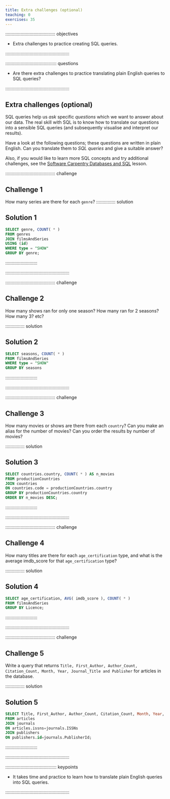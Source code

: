 ```yaml
---
title: Extra challenges (optional)
teaching: 0
exercises: 35
---
```


::::::::::::::::::::::::::::::::::::::: objectives

- Extra challenges to practice creating SQL queries.

::::::::::::::::::::::::::::::::::::::::::::::::::

:::::::::::::::::::::::::::::::::::::::: questions

- Are there extra challenges to practice translating plain English queries to SQL queries?

::::::::::::::::::::::::::::::::::::::::::::::::::

## Extra challenges (optional)

SQL queries help us *ask* specific *questions* which we want to answer about our data. The real skill with SQL is to know how to translate our questions into a sensible SQL queries (and subsequently visualise and interpret our results).

Have a look at the following questions; these questions are written in plain English. Can you translate them to *SQL queries* and give a suitable answer?

Also, if you would like to learn more SQL concepts and try additional challenges, see the [Software Carpentry Databases and SQL](https://swcarpentry.github.io/sql-novice-survey/) lesson.

:::::::::::::::::::::::::::::::::::::::  challenge

## Challenge 1

How many series  are there for each `genre`? 
:::::::::::::::  solution

## Solution 1

```sql
SELECT genre, COUNT( * )
FROM genres
JOIN filmsAndSeries
USING (id)
WHERE type = "SHOW"
GROUP BY genre;
```

:::::::::::::::::::::::::

::::::::::::::::::::::::::::::::::::::::::::::::::

:::::::::::::::::::::::::::::::::::::::  challenge

## Challenge 2

How many shows ran for only one season? How many ran for 2 seasons? How many 3? etc?

:::::::::::::::  solution

## Solution 2

```sql
SELECT seasons, COUNT( * )
FROM filmsAndSeries
WHERE type = "SHOW"
GROUP BY seasons

```

:::::::::::::::::::::::::

::::::::::::::::::::::::::::::::::::::::::::::::::

:::::::::::::::::::::::::::::::::::::::  challenge

## Challenge 3

How many movies or shows are there from each `country`? Can you make an alias for the number of movies? Can you order the results by number of movies?

:::::::::::::::  solution

## Solution 3

```sql
SELECT countries.country, COUNT( * ) AS n_movies
FROM productionCountries
JOIN countries
ON countries.code = productionCountries.country
GROUP BY productionCountries.country
ORDER BY n_movies DESC;
```

:::::::::::::::::::::::::

::::::::::::::::::::::::::::::::::::::::::::::::::

:::::::::::::::::::::::::::::::::::::::  challenge

## Challenge 4

How many titles are there for each `age_certification` type, and what is the average
imdb_score for that `age_certification` type?

:::::::::::::::  solution

## Solution 4

```sql
SELECT age_certification, AVG( imdb_score ), COUNT( * )
FROM filmsAndSeries
GROUP BY Licence;
```

:::::::::::::::::::::::::

::::::::::::::::::::::::::::::::::::::::::::::::::

:::::::::::::::::::::::::::::::::::::::  challenge

## Challenge 5

Write a query that returns `Title, First_Author, Author_Count, Citation_Count, Month, Year, Journal_Title and Publisher` for articles in the database.

:::::::::::::::  solution

## Solution 5

```sql
SELECT Title, First_Author, Author_Count, Citation_Count, Month, Year, Journal_Title, Publisher
FROM articles
JOIN journals
ON articles.issns=journals.ISSNs
JOIN publishers
ON publishers.id=journals.PublisherId;
```

:::::::::::::::::::::::::

::::::::::::::::::::::::::::::::::::::::::::::::::

:::::::::::::::::::::::::::::::::::::::: keypoints

- It takes time and practice to learn how to translate plain English queries into SQL queries.

::::::::::::::::::::::::::::::::::::::::::::::::::


